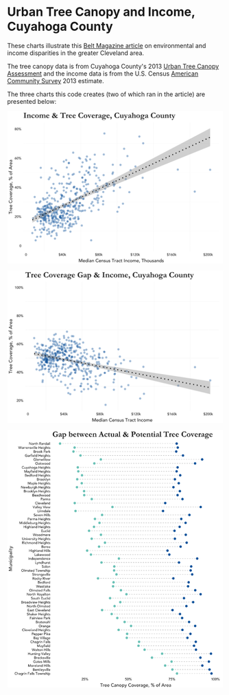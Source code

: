 # Urban Tree Canopy and Income, Cuyahoga County

These charts illustrate this <a href="http://beltmag.com/money-trees/" target="_blank"> Belt Magazine article</a> on environmental and income disparities in the greater Cleveland area. 

The tree canopy data is from Cuyahoga County's 2013 <a href="http://cuyahoga.org/canopy/downloads.html" target="_blank"> Urban Tree Canopy Assessment</a> and the income data is from the U.S. Census <a href="http://factfinder.census.gov/faces/nav/jsf/pages/index.xhtml" target="_blank"> American Community Survey</a> 2013 estimate.

The three charts this code creates (two of which ran in the article) are presented below:

![](https://github.com/etachov/cuyahoga-trees/blob/master/Tree%20Coverage%20and%20Income.png)


![](https://github.com/etachov/cuyahoga-trees/blob/master/Income%20and%20Tree%20Gap.png)


![](https://github.com/etachov/cuyahoga-trees/blob/master/Gap%20between%20Actual%20and%20Potential%20Coverage.png)


